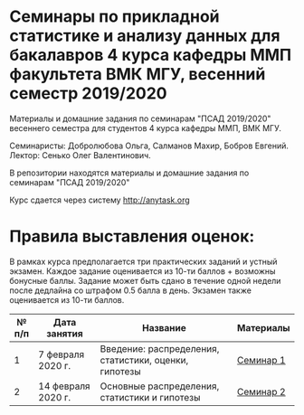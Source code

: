 # Семинары по прикладной статистике и анализу данных для бакалавров 4 курса кафедры ММП факультета ВМК МГУ, весенний семестр 2019/2020
Материалы и домашние задания по семинарам "ПСАД 2019/2020" весеннего семестра для студентов 4 курса кафедры ММП, ВМК МГУ.

Семинаристы: Добролюбова Ольга, Салманов Махир, Бобров Евгений.  
Лектор: Сенько Олег Валентинович.

В репозитории находятся материалы и домашние задания по семинарам "ПСАД 2019/2020"

Курс сдается через систему http://anytask.org

# Правила выставления оценок:
В рамках курса предполагается три практических заданий и устный экзамен. Каждое задание оценивается из 10-ти баллов + возможны бонусные баллы. Задание может быть сдано в течение одной недели после дедлайна со штрафом 0.5 балла в день. Экзамен также оценивается из 10-ти баллов.

| № п/п      | Дата занятия | Название | Материалы |
| ----------- | ----------- | ----------- | ----------- |
| 1      | 7 февраля 2020 г.       |Введение: распределения, статистики, оценки, гипотезы | [Семинар 1](https://github.com/MahirSY/ASDA_2020/tree/master/%D0%A1%D0%B5%D0%BC%D0%B8%D0%BD%D0%B0%D1%80%201)|
| 2   | 14 февраля 2020 г.        |Основные распределения, статистики и гипотезы|[Семинар 2](https://github.com/MahirSY/ASDA_2020/tree/master/%D0%A1%D0%B5%D0%BC%D0%B8%D0%BD%D0%B0%D1%80%202)|
